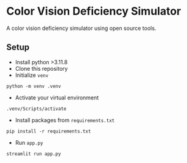 # Color Vision Deficiency Simulator
A color vision deficiency simulator using open source tools.

## Setup
- Install python >3.11.8
- Clone this repository
- Initialize `venv`

```shell
python -m venv .venv
```

- Activate your virtual environment

```shell
.venv/Scripts/activate
```

- Install packages from `requirements.txt`

```shell
pip install -r requirements.txt
```

- Run `app.py`

```shell
streamlit run app.py
```
